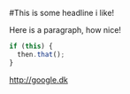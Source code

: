 #This is some headline i like!

Here is a paragraph, how nice!

```javascript
if (this) {
  then.that();
}
```

http://google.dk
